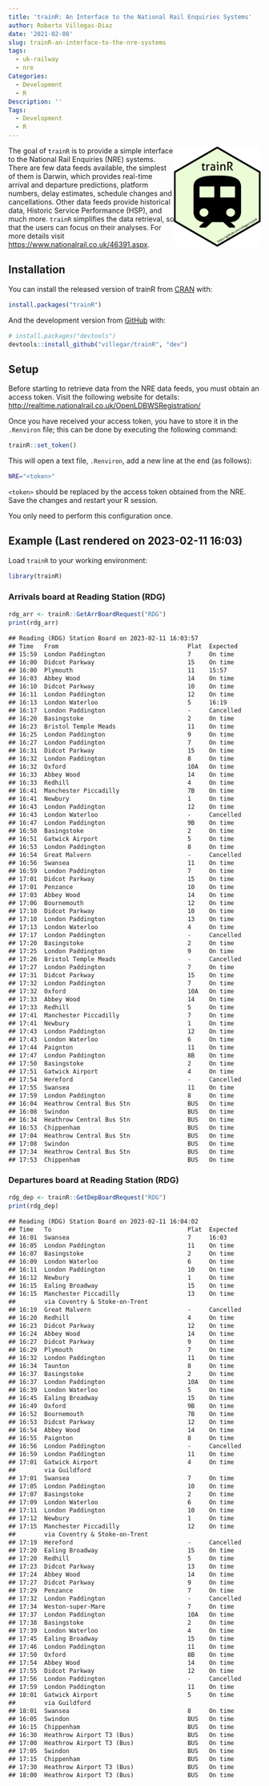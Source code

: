 ```yaml
---
title: 'trainR: An Interface to the National Rail Enquiries Systems'
author: Roberto Villegas-Diaz
date: '2021-02-08'
slug: trainR-an-interface-to-the-nre-systems
tags:
  - uk-railway
  - nre
Categories:
  - Development
  - R
Description: ''
Tags:
  - Development
  - R
---
```


<img src="https://raw.githubusercontent.com/villegar/trainR/main/inst/images/logo.png" alt="logo" align="right" height=200px/>

The goal of `trainR` is to provide a simple interface to the 
National Rail Enquiries (NRE) systems. There are few data feeds 
available, the simplest of them is Darwin, which provides real-time 
arrival and departure predictions, platform numbers, delay estimates, 
schedule changes and cancellations. Other data feeds provide historical 
data, Historic Service Performance (HSP), and much more. `trainR` 
simplifies the data retrieval, so that the users can focus on their 
analyses. For more details visit 
https://www.nationalrail.co.uk/46391.aspx.

## Installation

You can install the released version of trainR from [CRAN](https://CRAN.R-project.org) with:

``` r
install.packages("trainR")
```

And the development version from [GitHub](https://github.com/) with:

``` r
# install.packages("devtools")
devtools::install_github("villegar/trainR", "dev")
```

## Setup
Before starting to retrieve data from the NRE data feeds, you must obtain an access token. 
Visit the following website for details: http://realtime.nationalrail.co.uk/OpenLDBWSRegistration/

Once you have received your access token, you have to store it in the `.Renviron` file; this can be 
done by executing the following command:


```r
trainR::set_token()
```

This will open a text file, `.Renviron`, add a new line at the end (as follows):

```bash
NRE="<token>"
```

`<token>` should be replaced by the access token obtained from the NRE. Save the changes and restart 
your R session.

You only need to perform this configuration once.

## Example (Last rendered on 2023-02-11 16:03)

Load `trainR` to your working environment:

```r
library(trainR)
```

### Arrivals board at Reading Station (RDG)


```r
rdg_arr <- trainR::GetArrBoardRequest("RDG")
print(rdg_arr)
```

```
## Reading (RDG) Station Board on 2023-02-11 16:03:57
## Time   From                                    Plat  Expected
## 15:59  London Paddington                       7     On time
## 16:00  Didcot Parkway                          15    On time
## 16:00  Plymouth                                11    15:57
## 16:03  Abbey Wood                              14    On time
## 16:10  Didcot Parkway                          10    On time
## 16:11  London Paddington                       12    On time
## 16:13  London Waterloo                         5     16:19
## 16:17  London Paddington                       -     Cancelled
## 16:20  Basingstoke                             2     On time
## 16:23  Bristol Temple Meads                    11    On time
## 16:25  London Paddington                       9     On time
## 16:27  London Paddington                       7     On time
## 16:31  Didcot Parkway                          15    On time
## 16:32  London Paddington                       8     On time
## 16:32  Oxford                                  10A   On time
## 16:33  Abbey Wood                              14    On time
## 16:33  Redhill                                 4     On time
## 16:41  Manchester Piccadilly                   7B    On time
## 16:41  Newbury                                 1     On time
## 16:43  London Paddington                       12    On time
## 16:43  London Waterloo                         -     Cancelled
## 16:47  London Paddington                       9B    On time
## 16:50  Basingstoke                             2     On time
## 16:51  Gatwick Airport                         5     On time
## 16:53  London Paddington                       8     On time
## 16:54  Great Malvern                           -     Cancelled
## 16:56  Swansea                                 11    On time
## 16:59  London Paddington                       7     On time
## 17:01  Didcot Parkway                          15    On time
## 17:01  Penzance                                10    On time
## 17:03  Abbey Wood                              14    On time
## 17:06  Bournemouth                             12    On time
## 17:10  Didcot Parkway                          10    On time
## 17:10  London Paddington                       13    On time
## 17:13  London Waterloo                         4     On time
## 17:17  London Paddington                       -     Cancelled
## 17:20  Basingstoke                             2     On time
## 17:25  London Paddington                       9     On time
## 17:26  Bristol Temple Meads                    -     Cancelled
## 17:27  London Paddington                       7     On time
## 17:31  Didcot Parkway                          15    On time
## 17:32  London Paddington                       7     On time
## 17:32  Oxford                                  10A   On time
## 17:33  Abbey Wood                              14    On time
## 17:33  Redhill                                 5     On time
## 17:41  Manchester Piccadilly                   7     On time
## 17:41  Newbury                                 1     On time
## 17:43  London Paddington                       12    On time
## 17:43  London Waterloo                         6     On time
## 17:44  Paignton                                11    On time
## 17:47  London Paddington                       8B    On time
## 17:50  Basingstoke                             2     On time
## 17:51  Gatwick Airport                         4     On time
## 17:54  Hereford                                -     Cancelled
## 17:55  Swansea                                 11    On time
## 17:59  London Paddington                       8     On time
## 16:04  Heathrow Central Bus Stn                BUS   On time
## 16:08  Swindon                                 BUS   On time
## 16:34  Heathrow Central Bus Stn                BUS   On time
## 16:53  Chippenham                              BUS   On time
## 17:04  Heathrow Central Bus Stn                BUS   On time
## 17:08  Swindon                                 BUS   On time
## 17:34  Heathrow Central Bus Stn                BUS   On time
## 17:53  Chippenham                              BUS   On time
```

### Departures board at Reading Station (RDG)


```r
rdg_dep <- trainR::GetDepBoardRequest("RDG")
print(rdg_dep)
```

```
## Reading (RDG) Station Board on 2023-02-11 16:04:02
## Time   To                                      Plat  Expected
## 16:01  Swansea                                 7     16:03
## 16:05  London Paddington                       11    On time
## 16:07  Basingstoke                             2     On time
## 16:09  London Waterloo                         6     On time
## 16:11  London Paddington                       10    On time
## 16:12  Newbury                                 1     On time
## 16:15  Ealing Broadway                         15    On time
## 16:15  Manchester Piccadilly                   13    On time
##        via Coventry & Stoke-on-Trent           
## 16:19  Great Malvern                           -     Cancelled
## 16:20  Redhill                                 4     On time
## 16:23  Didcot Parkway                          12    On time
## 16:24  Abbey Wood                              14    On time
## 16:27  Didcot Parkway                          9     On time
## 16:29  Plymouth                                7     On time
## 16:32  London Paddington                       11    On time
## 16:34  Taunton                                 8     On time
## 16:37  Basingstoke                             2     On time
## 16:37  London Paddington                       10A   On time
## 16:39  London Waterloo                         5     On time
## 16:45  Ealing Broadway                         15    On time
## 16:49  Oxford                                  9B    On time
## 16:52  Bournemouth                             7B    On time
## 16:53  Didcot Parkway                          12    On time
## 16:54  Abbey Wood                              14    On time
## 16:55  Paignton                                8     On time
## 16:56  London Paddington                       -     Cancelled
## 16:59  London Paddington                       11    On time
## 17:01  Gatwick Airport                         4     On time
##        via Guildford                           
## 17:01  Swansea                                 7     On time
## 17:05  London Paddington                       10    On time
## 17:07  Basingstoke                             2     On time
## 17:09  London Waterloo                         6     On time
## 17:11  London Paddington                       10    On time
## 17:12  Newbury                                 1     On time
## 17:15  Manchester Piccadilly                   12    On time
##        via Coventry & Stoke-on-Trent           
## 17:19  Hereford                                -     Cancelled
## 17:20  Ealing Broadway                         15    On time
## 17:20  Redhill                                 5     On time
## 17:23  Didcot Parkway                          13    On time
## 17:24  Abbey Wood                              14    On time
## 17:27  Didcot Parkway                          9     On time
## 17:29  Penzance                                7     On time
## 17:32  London Paddington                       -     Cancelled
## 17:34  Weston-super-Mare                       7     On time
## 17:37  London Paddington                       10A   On time
## 17:38  Basingstoke                             2     On time
## 17:39  London Waterloo                         4     On time
## 17:45  Ealing Broadway                         15    On time
## 17:46  London Paddington                       11    On time
## 17:50  Oxford                                  8B    On time
## 17:54  Abbey Wood                              14    On time
## 17:55  Didcot Parkway                          12    On time
## 17:56  London Paddington                       -     Cancelled
## 17:59  London Paddington                       11    On time
## 18:01  Gatwick Airport                         5     On time
##        via Guildford                           
## 18:01  Swansea                                 8     On time
## 16:05  Swindon                                 BUS   On time
## 16:15  Chippenham                              BUS   On time
## 16:30  Heathrow Airport T3 (Bus)               BUS   On time
## 17:00  Heathrow Airport T3 (Bus)               BUS   On time
## 17:05  Swindon                                 BUS   On time
## 17:15  Chippenham                              BUS   On time
## 17:30  Heathrow Airport T3 (Bus)               BUS   On time
## 18:00  Heathrow Airport T3 (Bus)               BUS   On time
```
